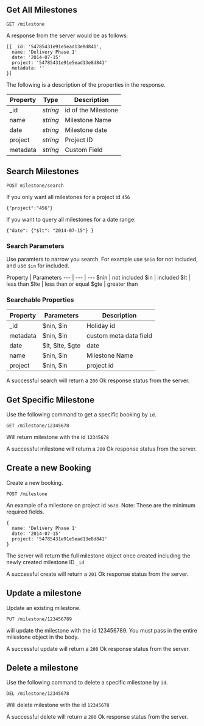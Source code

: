 ## Get All Milestones

```
GET /milestone
```
A response from the server would be as follows:
```
[{ _id: '54785431e91e5ead13e8d841',
  name: 'Delivery Phase 1'
  date: '2014-07-15'
  project: '54785431e91e5ead13e8d841'
  metadata: '' 
}]
  ```
The following is a description of the properties in the response.

Property | Type | Description
--- | --- | ---
_id | *string* | id of the Milestone
name | *string* | Milestone Name
date | *string* | Milestone date
project | *string* | Project ID
metadata | *string* | Custom Field

## Search Milestones
```
POST milestone/search
```
If you only want all milestones for a project id `456`
```
{"project":"456"}
```
If you want to query all milestones for a date range:
```
{"date": {"$lt": "2014-07-15"} }
```

### Search Parameters
Use paramters to narrow you search. For example use `$nin` for not included, and use `$in` for included.

Property | Parameters
--- | --- | ---
$nin | not included
$in | included
$lt | less than
$lte | less than or equal
$gte | greater than

### Searchable Properties
Property | Parameters | Description
--- | --- | ---
_id | $nin, $in | Holiday id
metadata | $nin, $in | custom meta data field
date | $lt, $lte, $gte | date
name | $nin, $in | Milestone Name
project | $nin, $in | project id

A successful search will return a `200` Ok response status from the server.

## Get Specific Milestone
Use the following command to get a specific booking by `id`.
```
GET /milestone/12345678
```
Will return milestone with the id `12345678`

A successful milestone will return a `200` Ok response status from the server.

## Create a new Booking
Create a new booking.
```
POST /milestone
```
An example of a milestone on project id `5678`. Note: These are the minimum required fields. 

```
{ 
  name: 'Delivery Phase 1'
  date: '2014-07-15'
  project: '54785431e91e5ead13e8d841'
}
```
The server will return the full milestone object once created including the newly created milestone ID `_id`

A successful create will return a `201` Ok response status from the server.

## Update a milestone
Update an existing milestone.
```
PUT /milestone/123456789
```
will update the milestone with the id 123456789. You must pass in the entire milestone object in the body. 

A successful update will return a `200` Ok response status from the server.

## Delete a milestone
Use the following command to delete a specific milestone by `id`.
```
DEL /milestone/12345678
```
Will delete milestone with the id `12345678`

A successful delete will return a `200` Ok response status from the server.
